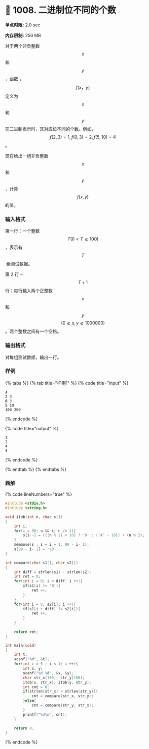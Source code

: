 # 💚 1008. 二进制位不同的个数

**单点时限:** 2.0 sec

**内存限制:** 256 MB

对于两个非负整数$$x$$ 和 $$y$$，函数 ，$$f(x，y)$$定义为 $$x$$ 和 $$y$$ 在二进制表示时，其对应位不同的个数。例如，$$f(2,3)=1,f(0,3)=2,f(5,10)=4$$。

现在给出一组非负整数$$x$$ 和 $$y$$，计算$$f(x,y)$$ 的值。

### 输入格式

第一行：一个整数 $$T(0<T⩽100)$$​，表示有$$T$$​ 组测试数据。

第 2 行 \~ $$T+1$$行：每行输入两个正整数 $$x$$ 和 $$y$$$$(0⩽x,y⩽1000000)$$。两个整数之间有一个空格。

### 输出格式

对每组测试数据，输出一行。

### 样例

{% tabs %}
{% tab title="样例1" %}
{% code title="input" %}
```
4
2 3
0 3
5 10
100 200
```
{% endcode %}

{% code title="output" %}
```
1
2
4
4
```
{% endcode %}


{% endtab %}
{% endtabs %}

### 题解

{% code lineNumbers="true" %}
```c
#include <stdio.h>
#include <string.h>

void itob(int n, char s[])
{
    int i;
    for(i = 98; n && i; n /= 2){
        s[i--] = (((n % 2) < 10) ? '0' : ('A' - 10)) + (n % 2);
    }
    memmove(s , s + i + 1, 99 - i- 1);
    s[99 - i- 1] = '\0';
}

int compare(char s1[], char s2[])
{
	int diff = strlen(s1) - strlen(s2);
	int ret = 0;
	for(int i = 0; i < diff; i ++){
		if(s1[i] != '0'){
			ret ++;
		}
	} 
	for(int i = 0; s2[i]; i ++){
		if(s1[i + diff] != s2[i]){
			ret ++;
		}
	}
	
	return ret;
} 

int main(void)
{
    int t;
    scanf("%d", &t);
    for(int i = 0 ; i < t; i ++){
        int x, y;
        scanf("%d %d", &x, &y);
        char str_x[100], str_y[100];
        itob(x, str_x), itob(y, str_y);
        int cnt = 0;
        if(strlen(str_x) > strlen(str_y)){
        	cnt = compare(str_x, str_y);
		}else{
			cnt = compare(str_y, str_x);
		}
        printf("%d\n", cnt);
    }

    return 0;
}
```
{% endcode %}
